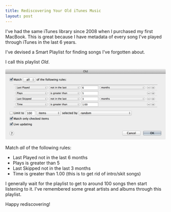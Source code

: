 ```yaml
---
title: Rediscovering Your Old iTunes Music
layout: post
---
```


<style>
article.post img {
 margin-left: -65px;
 box-shadow: 0 0 3px rgba(0, 0, 0, 0.5);
 border-radius: 4px;
}
</style>

I've had the same iTunes library since 2008 when I purchased my first MacBook.
This is great because I have metadata of every song I've played through iTunes in the last 6 years.

I've devised a Smart Playlist for finding songs I've forgotten about.

I call this playlist _Old_.

<img src=/assets/images/posts/rediscover-your-music/itunes.png width=750 />

Match _all_ of the following rules:

- Last Played not in the last 6 months
- Plays is greater than 5
- Last Skipped not in the last 3 months
- Time is greater than 1.00 (this is to get rid of intro/skit songs)

I generally wait for the playlist to get to around 100 songs then start listening to it.
I've remembered some great artists and albums through this playlist.

Happy rediscovering!

